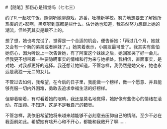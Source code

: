 #【随笔】那伤心是错觉吗（七七三）

约了R.一起吃午饭，照例听她聊游戏，追番，吐槽新学校。努力地想要去了解她所热衷的光•影啊，黑塔呀到底都是些什么。估计她也知道，我虽然努力想跟上她的潮流，但终究其实是跟不上的。

想了想，她也考完试了，觉得是一个合适的机会，便告诉她：「再过几个月，她就又会有一个新的弟弟或者妹妹了。」她笑着表示，小朋友最可爱了。我其实有些怕她伤心，因为听说上一次告诉她，有了阿宝这个妹妹之后，她回家哭了好一会儿。但我更不想带着一种要隐瞒事实的情绪和行为来与她相处。我相信，直面事实，是对她、对我都更好的选择。我还想让她知道，不管怎样，我仍然是她父亲，她也永远是我独一无二的女儿。

不管过去如何，我希望，在今后的日子里，我能做一个榜样，做一个愿意、并且能够克服一切内外困难，勇敢去追求幸福生活的好榜样。

但聊着聊着，有时看着她的眼睛，我还是莫名地觉得，她好像有些伤心的情绪在滚动，在压抑。不知道，这是不是我自己的错觉。

不管怎样，我依旧希望她将来越来越能够不必刻意去压抑自己的情绪，至少不必在我面前如此。希望她有啥开心和不开心，都能和我敞开了聊……